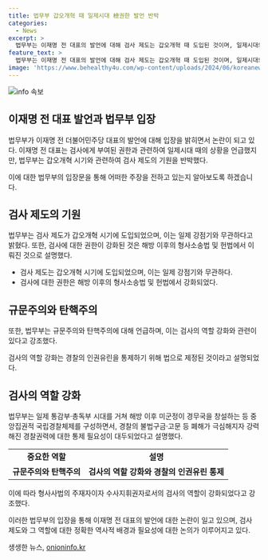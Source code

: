 ```yaml
---
title: 법무부 갑오개혁 때 일제시대 檢권한 발언 반박
categories:
  - News
excerpt: >
  법무부는 이재명 전 대표의 발언에 대해 검사 제도는 갑오개혁 때 도입된 것이며, 일제시대와 무관하다고 반박했다. 이에 따르면, 검사의 역할 강화는 경찰의 인권유린을 통제하기 위해 법으로 제정됐다고도 설명했다. 이에 대해 이 전 대표는 위임받은 권력으로부터 간접적으로 임명된 검사들이 자신의 부정·불법 행위를 스스로 밝히고 책임을 지기는 커녕 국회를 겁박하는 것은 내란 시도 행위나 마찬가지라고 했다.
feature_text: >
  법무부는 이재명 전 대표의 발언에 대해 검사 제도는 갑오개혁 때 도입된 것이며, 일제시대와 무관하다고 반박했다. 이에 따르면, 검사의 역할 강화는 경찰의 인권유린을 통제하기 위해 법으로 제정됐다고도 설명했다. 이에 대해 이 전 대표는 위임받은 권력으로부터 간접적으로 임명된 검사들이 자신의 부정·불법 행위를 스스로 밝히고 책임을 지기는 커녕 국회를 겁박하는 것은 내란 시도 행위나 마찬가지라고 했다.
image: 'https://www.behealthy4u.com/wp-content/uploads/2024/06/koreanews.jpg'
---
```


<p><img src="https://www.behealthy4u.com/wp-content/uploads/2024/06/koreanews.jpg" alt="info 속보" /></p>

<h2 data-ke-size="size26">이재명 전 대표 발언과 법무부 입장</h2>

<p>법무부가 이재명 전 더불어민주당 대표의 발언에 대해 입장을 밝히면서 논란이 되고 있다. 이재명 전 대표는 검사에게 부여된 권한과 관련하여 일제시대 때의 상황을 언급했지만, 법무부는 갑오개혁 시기와 관련하여 검사 제도의 기원을 반박했다.</p>

<p data-ke-size="size16">이에 대한 법무부의 입장문을 통해 어떠한 주장을 전하고 있는지 알아보도록 하겠습니다.</p>

<h2 data-ke-size="size26">검사 제도의 기원</h2>

<p>법무부는 검사 제도가 갑오개혁 시기에 도입되었으며, 이는 일제 강점기와 무관하다고 밝혔다. 또한, 검사에 대한 권한이 강화된 것은 해방 이후의 형사소송법 및 헌법에서 이뤄진 것으로 설명했다.</p>

<ul>
    <li>검사 제도는 갑오개혁 시기에 도입되었으며, 이는 일제 강점기와 무관하다.</li>
    <li>검사에 대한 권한은 해방 이후의 형사소송법 및 헌법에서 강화되었다.</li>
</ul>

<h2 data-ke-size="size26">규문주의와 탄핵주의</h2>

<p>또한, 법무부는 규문주의와 탄핵주의에 대해 언급하며, 이는 검사의 역할 강화와 관련이 있다고 강조했다.</p>

<p data-ke-size="size16">검사의 역할 강화는 경찰의 인권유린을 통제하기 위해 법으로 제정된 것이라고 설명되었다.</p>

<h2 data-ke-size="size26">검사의 역할 강화</h2>

<p>법무부는 일제 통감부·총독부 시대를 거쳐 해방 이후 미군정이 경무국을 창설하는 등 중앙집권적 국립경찰체제를 구성하면서, 경찰의 불법구금·고문 등 폐해가 극심해지자 강력해진 경찰권력에 대한 통제 필요성이 대두되었다고 설명했다.</p>

<table>
    <tr>
        <td style="text-align: center; height: 17px;"><b>중요한 역할</b></td>
        <td style="text-align: center; height: 17px;"><b>설명</b></td>
    </tr>
    <tr>
        <td style="text-align: center; height: 17px;"><b>규문주의와 탄핵주의</b></td>
        <td style="text-align: center; height: 17px;"><b>검사의 역할 강화와 경찰의 인권유린 통제</b></td>
    </tr>
</table>

<p data-ke-size="size16">이에 따라 형사사법의 주재자이자 수사지휘권자로서의 검사의 역할이 강화되었다고 강조했다.</p>

<p>이러한 법무부의 입장을 통해 이재명 전 대표의 발언에 대한 논란이 일고 있으며, 검사 제도와 그 역할에 대한 정확한 역사적 배경과 필요성에 대한 논의가 이루어지고 있다.</p>
생생한 뉴스, <a href="https://onioninfo.kr" rel="dofollow">onioninfo.kr</a>


